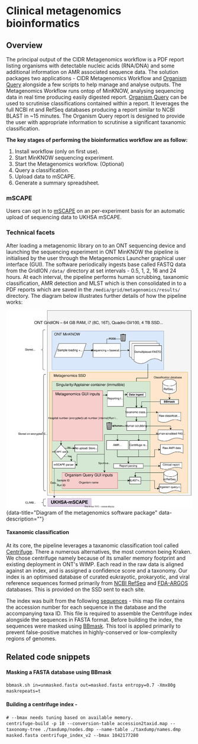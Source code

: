 # Clinical metagenomics bioinformatics

## Overview
The principal output of the CIDR Metagenomics workflow is a PDF report listing organisms with detectable nucleic acids (RNA/DNA) and some additional information on AMR associated sequence data. The solution packages two applications - CIDR Metagenomics Workflow and [Organism Query](running_organism_query.md) alongside a few scripts to help manage and analyse outputs. The Metagenomics Workflow runs ontop of MinKNOW, analysing sequencing data in real time producing easily digested report. [Organism Query](running_organism_query.md) can be used to scrutinise classifications contained within a report. It leverages the full NCBI nt and RefSeq databases producing a report similar to NCBI BLAST in ~15 minutes. The Organism Query report is designed to provide the user with appropriate information to scrutinise a significant taxanomic classification.

**The key stages of performing the bioinformatics workflow are as follow:**

1. Install workflow (only on first use).
2. Start MinKNOW sequencing experiment.
3. Start the Metagenomics workflow.
(Optional)
4. Query a classification.
5. Upload data to mSCAPE.
6. Generate a summary spreadsheet.

### mSCAPE
Users can opt in to [mSCAPE](mSCAPE_integration.md) on an per-experiment basis for an automatic upload of sequencing data to UKHSA mSCAPE. 

### Technical facets
After loading a metagenomic library on to an ONT sequencing device and launching the sequencing experiment in ONT MinKNOW the pipeline is initialised by the user through the Metagenomics Launcher graphical user interface (GUI). The software periodically ingests base called FASTQ data from the GridION ```/data/``` directory at set intervals - 0.5, 1, 2, 16 and 24 hours. At each interval, the pipeline performs human scrubbing, taxanomic classification, AMR detection and MLST which is then consolidated in to a PDF reports which are saved in the ```/media/grid/metagenomics/results/``` directory. The diagram below illustrates further details of how the pipeline works:  

![image](./img/pipeline%20digram.drawio.svg){data-title="Diagram of the metagenomics software package" data-description=""}
#### Taxanomic classification
At its core, the pipeline leverages a taxanomic classification tool called [Centrifuge](https://ccb.jhu.edu/software/centrifuge/manual.shtml). There a numerous alternatives, the most common being Kraken. We chose centrifuge namely because of its smaller memory footprint and existing deployment in ONT's WIMP. Each read in the raw data is aligned against an index, and is assigned a confidence score and a taxonomy. Our index is an optimised database of curated eukrayotic, prokaryotic, and viral reference sequences formed primarily from [NCBI RefSeq](https://en.wikipedia.org/wiki/RefSeq) and [FDA-ARGOS](https://www.fda.gov/medical-devices/science-and-research-medical-devices/database-reference-grade-microbial-sequences-fda-argos) databases. This is provided on the SSD sent to each site.

The index was built from the following [sequences](https://raw.githubusercontent.com/GSTT-CIDR/metagenomics_workflow/main/ref/centrifuge_db_v4.map) - this map file contains the accession number for each sequence in the database and the accompanying taxa ID. This file is required to assemble the Centrifuge index alongside the sequences in FASTA format. Before building the index, the sequences were masked using [BBmask](https://jgi.doe.gov/data-and-tools/software-tools/bbtools/bb-tools-user-guide/bbmask-guide/). This tool is applied primarily to prevent false-positive matches in highly-conserved or low-complexity regions of genomes. 


## Related code snippets
#### Masking a FASTA database using BBmask
```
bbmask.sh in=unmasked.fasta out=masked.fasta entropy=0.7 -Xmx80g  maskrepeats=t
```
#### Building a centrifuge index -
```
# --bmax needs tuning based on available memory.
centrifuge-build -p 10 --conversion-table accession2taxid.map --taxonomy-tree ./taxdump/nodes.dmp --name-table ./taxdump/names.dmp  masked.fasta centrifuge_index_v2 --bmax 1042177280
```